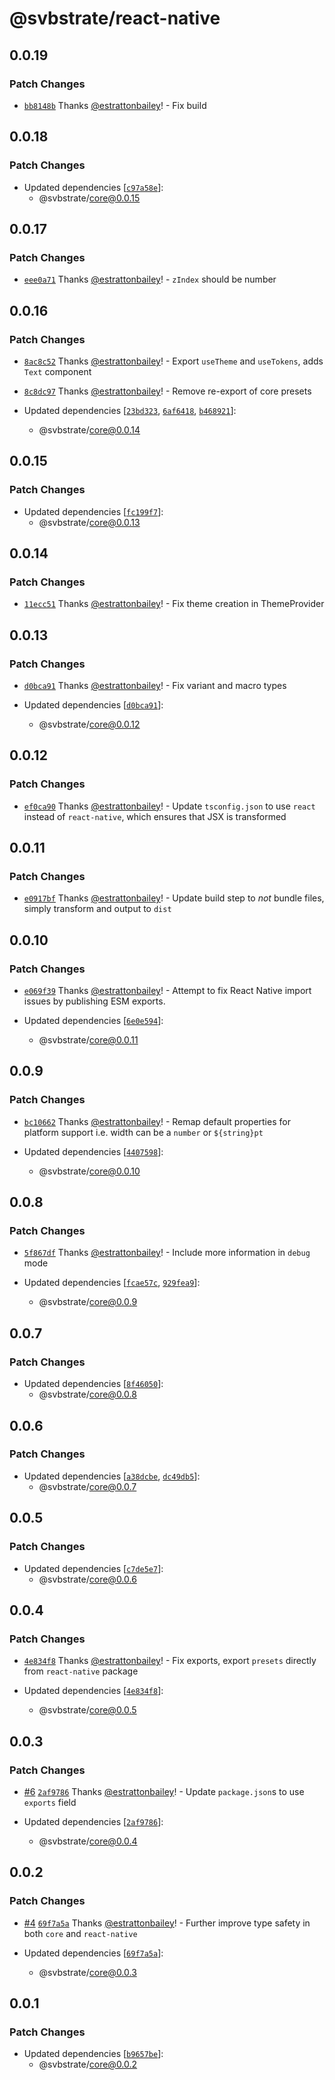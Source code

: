 # @svbstrate/react-native

## 0.0.19

### Patch Changes

- [`bb8148b`](https://github.com/front-of-house/svbstrate/commit/bb8148bb7cbc9de309ef92db132fc83351d67335) Thanks [@estrattonbailey](https://github.com/estrattonbailey)! - Fix build

## 0.0.18

### Patch Changes

- Updated dependencies [[`c97a58e`](https://github.com/front-of-house/svbstrate/commit/c97a58e08e29f4c2580f36ed97f9f1e82f71d6de)]:
  - @svbstrate/core@0.0.15

## 0.0.17

### Patch Changes

- [`eee0a71`](https://github.com/front-of-house/svbstrate/commit/eee0a716be82a72163ac0c8d774446eeca053922) Thanks [@estrattonbailey](https://github.com/estrattonbailey)! - `zIndex` should be number

## 0.0.16

### Patch Changes

- [`8ac8c52`](https://github.com/front-of-house/svbstrate/commit/8ac8c52c785d867b93d65ffbd3ea0e5dae76ccae) Thanks [@estrattonbailey](https://github.com/estrattonbailey)! - Export `useTheme` and `useTokens`, adds `Text` component

- [`8c8dc97`](https://github.com/front-of-house/svbstrate/commit/8c8dc974799f71242fbac7480bd156e96ca64e80) Thanks [@estrattonbailey](https://github.com/estrattonbailey)! - Remove re-export of core presets

- Updated dependencies [[`23bd323`](https://github.com/front-of-house/svbstrate/commit/23bd32323373c13cc004a964959fe3c690b4b50b), [`6af6418`](https://github.com/front-of-house/svbstrate/commit/6af6418426434b24e57672011e8abc56236e46a4), [`b468921`](https://github.com/front-of-house/svbstrate/commit/b468921b5c71f13e9398b35865f8210af2ec2333)]:
  - @svbstrate/core@0.0.14

## 0.0.15

### Patch Changes

- Updated dependencies [[`fc199f7`](https://github.com/front-of-house/svbstrate/commit/fc199f799c2fc56910cc5e67bc7d56de9f261a3e)]:
  - @svbstrate/core@0.0.13

## 0.0.14

### Patch Changes

- [`11ecc51`](https://github.com/front-of-house/svbstrate/commit/11ecc51cccf87545c1d55e447222a8244ee7936f) Thanks [@estrattonbailey](https://github.com/estrattonbailey)! - Fix theme creation in ThemeProvider

## 0.0.13

### Patch Changes

- [`d0bca91`](https://github.com/front-of-house/svbstrate/commit/d0bca916ac0b643f2b578c1d552f62579e934cd2) Thanks [@estrattonbailey](https://github.com/estrattonbailey)! - Fix variant and macro types

- Updated dependencies [[`d0bca91`](https://github.com/front-of-house/svbstrate/commit/d0bca916ac0b643f2b578c1d552f62579e934cd2)]:
  - @svbstrate/core@0.0.12

## 0.0.12

### Patch Changes

- [`ef0ca90`](https://github.com/front-of-house/svbstrate/commit/ef0ca90f319913a3c53bb6b484cec28ed0aafb06) Thanks [@estrattonbailey](https://github.com/estrattonbailey)! - Update `tsconfig.json` to use `react` instead of `react-native`, which ensures that JSX is transformed

## 0.0.11

### Patch Changes

- [`e0917bf`](https://github.com/front-of-house/svbstrate/commit/e0917bf6e646df63f4844fd98f973e41c2d55469) Thanks [@estrattonbailey](https://github.com/estrattonbailey)! - Update build step to _not_ bundle files, simply transform and output to `dist`

## 0.0.10

### Patch Changes

- [`e069f39`](https://github.com/front-of-house/svbstrate/commit/e069f3946e90ecd91f0ea5addc95ba449b6b8e13) Thanks [@estrattonbailey](https://github.com/estrattonbailey)! - Attempt to fix React Native import issues by publishing ESM exports.

- Updated dependencies [[`6e0e594`](https://github.com/front-of-house/svbstrate/commit/6e0e59483bec2f887b8ef87972582550c29794af)]:
  - @svbstrate/core@0.0.11

## 0.0.9

### Patch Changes

- [`bc10662`](https://github.com/front-of-house/svbstrate/commit/bc106628a044583d1344bb5315d3a763883ee4ba) Thanks [@estrattonbailey](https://github.com/estrattonbailey)! - Remap default properties for platform support i.e. width can be a `number` or `${string}pt`

- Updated dependencies [[`4407598`](https://github.com/front-of-house/svbstrate/commit/44075984839cb4872821f1493e78b64785462384)]:
  - @svbstrate/core@0.0.10

## 0.0.8

### Patch Changes

- [`5f867df`](https://github.com/front-of-house/svbstrate/commit/5f867dfae7ba1213f3ca5a1c0db21cd0376b807b) Thanks [@estrattonbailey](https://github.com/estrattonbailey)! - Include more information in `debug` mode

- Updated dependencies [[`fcae57c`](https://github.com/front-of-house/svbstrate/commit/fcae57c1113deaf4ddd085b371015225633d6660), [`929fea9`](https://github.com/front-of-house/svbstrate/commit/929fea91f349c27d1cf0f4d2030376c149989aee)]:
  - @svbstrate/core@0.0.9

## 0.0.7

### Patch Changes

- Updated dependencies [[`8f46050`](https://github.com/front-of-house/svbstrate/commit/8f46050343db771eb73fd05efea3785c1c3fc757)]:
  - @svbstrate/core@0.0.8

## 0.0.6

### Patch Changes

- Updated dependencies [[`a38dcbe`](https://github.com/front-of-house/svbstrate/commit/a38dcbe5bff89e8b4c6d0ba0a366ee4bdd754ddd), [`dc49db5`](https://github.com/front-of-house/svbstrate/commit/dc49db59f00544aed427fc1a319a0a33e85715bc)]:
  - @svbstrate/core@0.0.7

## 0.0.5

### Patch Changes

- Updated dependencies [[`c7de5e7`](https://github.com/front-of-house/svbstrate/commit/c7de5e79887d91295d21ac0109cfbd19eedfd3c1)]:
  - @svbstrate/core@0.0.6

## 0.0.4

### Patch Changes

- [`4e834f8`](https://github.com/front-of-house/svbstrate/commit/4e834f8a635c9ad7033b349102d946efbc6239cb) Thanks [@estrattonbailey](https://github.com/estrattonbailey)! - Fix exports, export `presets` directly from `react-native` package

- Updated dependencies [[`4e834f8`](https://github.com/front-of-house/svbstrate/commit/4e834f8a635c9ad7033b349102d946efbc6239cb)]:
  - @svbstrate/core@0.0.5

## 0.0.3

### Patch Changes

- [#6](https://github.com/front-of-house/svbstrate/pull/6) [`2af9786`](https://github.com/front-of-house/svbstrate/commit/2af97866560b8729021ad29c226591e028c99f8d) Thanks [@estrattonbailey](https://github.com/estrattonbailey)! - Update `package.json`s to use `exports` field

- Updated dependencies [[`2af9786`](https://github.com/front-of-house/svbstrate/commit/2af97866560b8729021ad29c226591e028c99f8d)]:
  - @svbstrate/core@0.0.4

## 0.0.2

### Patch Changes

- [#4](https://github.com/front-of-house/svbstrate/pull/4) [`69f7a5a`](https://github.com/front-of-house/svbstrate/commit/69f7a5addc6febb158d17f159fec0e1c1efaf981) Thanks [@estrattonbailey](https://github.com/estrattonbailey)! - Further improve type safety in both `core` and `react-native`

- Updated dependencies [[`69f7a5a`](https://github.com/front-of-house/svbstrate/commit/69f7a5addc6febb158d17f159fec0e1c1efaf981)]:
  - @svbstrate/core@0.0.3

## 0.0.1

### Patch Changes

- Updated dependencies [[`b9657be`](https://github.com/front-of-house/svbstrate/commit/b9657be1b8780dd92ac56fc7eb6038190daae338)]:
  - @svbstrate/core@0.0.2
